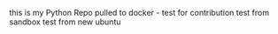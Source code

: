 this is my Python Repo pulled to docker - test for contribution
test from sandbox
test from new ubuntu
